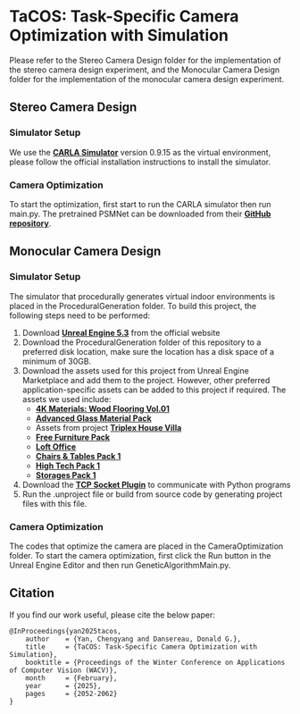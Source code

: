 TaCOS: Task-Specific Camera Optimization with Simulation
===============
Please refer to the Stereo Camera Design folder for the implementation of the stereo camera design experiment, and the Monocular Camera Design folder for the implementation of the monocular camera design experiment. 

## Stereo Camera Design
### Simulator Setup
We use the [**CARLA Simulator**](https://carla.org//) version 0.9.15 as the virtual environment, please follow the official installation instructions to install the simulator.

### Camera Optimization
To start the optimization, first start to run the CARLA simulator then run main.py. The pretrained PSMNet can be downloaded from their [**GitHub repository**](https://github.com/JiaRenChang/PSMNet).

## Monocular Camera Design
### Simulator Setup
The simulator that procedurally generates virtual indoor environments is placed in the ProceduralGeneration folder. To build this project, the following steps need to be performed:
1. Download [**Unreal Engine 5.3**](https://www.unrealengine.com/en-US/download) from the official website
2. Download the ProceduralGeneration folder of this repository to a preferred disk location, make sure the location has a disk space of a minimum of 30GB.
3. Download the assets used for this project from Unreal Engine Marketplace and add them to the project. However, other preferred application-specific assets can be added to this project if required. The assets we used include:
   * [**4K Materials: Wood Flooring Vol.01**](https://www.unrealengine.com/marketplace/en-US/product/4k-materials-wood-flooring)
   * [**Advanced Glass Material Pack**](https://www.unrealengine.com/marketplace/en-US/product/advanced-glass-material-pack)
   * Assets from project [**Triplex House Villa**](https://www.unrealengine.com/marketplace/en-US/product/big-triplex-house-villa)
   * [**Free Furniture Pack**](https://www.unrealengine.com/marketplace/en-US/product/a4907129f69c44a892f76782489736ab)
   * [**Loft Office**](https://www.unrealengine.com/marketplace/en-US/product/loft-office-modular)
   * [**Chairs & Tables Pack 1**](https://www.unrealengine.com/marketplace/en-US/product/twinmotion-chairs-tables-pack-1)
   * [**High Tech Pack 1**](https://www.unrealengine.com/marketplace/en-US/product/twinmotion-high-tech-pack-1)
   * [**Storages Pack 1**](https://www.unrealengine.com/marketplace/en-US/product/twinmotion-storages-pack-1)
4. Download the [**TCP Socket Plugin**](https://github.com/CodeSpartan/UE4TcpSocketPlugin) to communicate with Python programs
5. Run the .unproject file or build from source code by generating project files with this file.

### Camera Optimization
The codes that optimize the camera are placed in the CameraOptimization folder. To start the camera optimization, first click the Run button in the Unreal Engine Editor and then run GeneticAlgorithmMain.py.

## Citation
If you find our work useful, please cite the below paper:
```
@InProceedings{yan2025tacos,
    author    = {Yan, Chengyang and Dansereau, Donald G.},
    title     = {TaCOS: Task-Specific Camera Optimization with Simulation},
    booktitle = {Proceedings of the Winter Conference on Applications of Computer Vision (WACV)},
    month     = {February},
    year      = {2025},
    pages     = {2052-2062}
}
```
